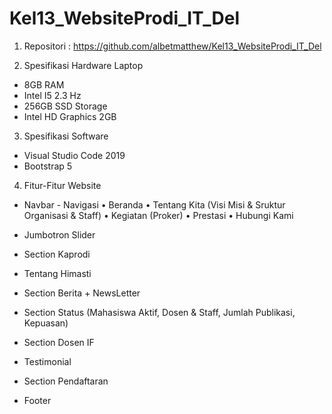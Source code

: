 # Kel13_WebsiteProdi_IT_Del

1. Repositori : https://github.com/albetmatthew/Kel13_WebsiteProdi_IT_Del

2. Spesifikasi Hardware
Laptop 
- 8GB RAM
- Intel I5 2.3 Hz 
- 256GB SSD Storage
- Intel HD Graphics 2GB 

3. Spesifikasi Software
- Visual Studio Code 2019
- Bootstrap 5

4. Fitur-Fitur Website
- Navbar - Navigasi 
• Beranda 
• Tentang Kita (Visi Misi & Sruktur Organisasi & Staff)
• Kegiatan (Proker)
• Prestasi 
• Hubungi Kami

- Jumbotron Slider
- Section Kaprodi
- Tentang Himasti
- Section Berita + NewsLetter
- Section Status (Mahasiswa Aktif, Dosen & Staff, Jumlah Publikasi, Kepuasan)

- Section Dosen IF
- Testimonial
- Section Pendaftaran
- Footer
